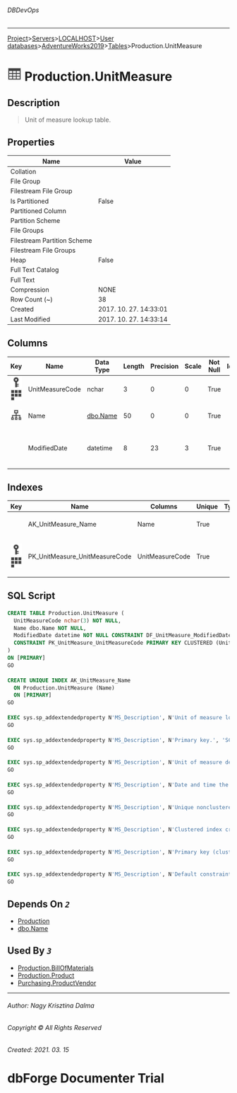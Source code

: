 ###### DBDevOps
___
[Project](../../../../../startpage.md)>[Servers](../../../../Servers.md)>[LOCALHOST](../../../LOCALHOST.md)>[User databases](../../UserDatabases.md)>[AdventureWorks2019](../AdventureWorks2019.md)>[Tables](Tables.md)>Production.UnitMeasure


# ![logo](../../../../../Images/table.svg) Production.UnitMeasure

## <a name="#Description"></a>Description
> Unit of measure lookup table.
## <a name="#Properties"></a>Properties
|Name|Value|
|---|---|
|Collation||
|File Group||
|Filestream File Group||
|Is Partitioned|False|
|Partitioned Column||
|Partition Scheme||
|File Groups||
|Filestream Partition Scheme||
|Filestream File Groups||
|Heap|False|
|Full Text Catalog||
|Full Text||
|Compression|NONE|
|Row Count (~)|38|
|Created|2017. 10. 27. 14:33:01|
|Last Modified|2017. 10. 27. 14:33:14|


## <a name="#Columns"></a>Columns
|Key|Name|Data Type|Length|Precision|Scale|Not Null|Identity|Rule|Default|Computed|Persisted|Description
|---|---|---|---|---|---|---|---|---|---|---|---|---
|[![Primary Key PK_UnitMeasure_UnitMeasureCode](../../../../../Images/primarykey.svg)](#Indexes)[![Cluster Key PK_UnitMeasure_UnitMeasureCode](../../../../../Images/Cluster.svg)](#Indexes)|UnitMeasureCode|nchar|3|0|0|True||||False|False|Primary key.|
|[![Indexes AK_UnitMeasure_Name](../../../../../Images/index.svg)](#Indexes)|Name|[dbo.Name](../Programmability/Types/UserDefinedDataTypes/dbo.Name.md)|50|0|0|True||||False|False|Unit of measure description.|
||ModifiedDate|datetime|8|23|3|True|||(getdate())|False|False|Date and time the record was last updated.|

## <a name="#Indexes"></a>Indexes
|Key|Name|Columns|Unique|Type|Description
|---|---|---|---|---|---
||AK_UnitMeasure_Name|Name|True||Unique nonclustered index.|
|[![Primary Key PK_UnitMeasure_UnitMeasureCode](../../../../../Images/primarykey.svg)](#Indexes)[![Cluster Key PK_UnitMeasure_UnitMeasureCode](../../../../../Images/Cluster.svg)](#Indexes)|PK_UnitMeasure_UnitMeasureCode|UnitMeasureCode|True||Clustered index created by a primary key constraint.|

## <a name="#SqlScript"></a>SQL Script
```SQL
CREATE TABLE Production.UnitMeasure (
  UnitMeasureCode nchar(3) NOT NULL,
  Name dbo.Name NOT NULL,
  ModifiedDate datetime NOT NULL CONSTRAINT DF_UnitMeasure_ModifiedDate DEFAULT (getdate()),
  CONSTRAINT PK_UnitMeasure_UnitMeasureCode PRIMARY KEY CLUSTERED (UnitMeasureCode)
)
ON [PRIMARY]
GO

CREATE UNIQUE INDEX AK_UnitMeasure_Name
  ON Production.UnitMeasure (Name)
  ON [PRIMARY]
GO

EXEC sys.sp_addextendedproperty N'MS_Description', N'Unit of measure lookup table.', 'SCHEMA', N'Production', 'TABLE', N'UnitMeasure'
GO

EXEC sys.sp_addextendedproperty N'MS_Description', N'Primary key.', 'SCHEMA', N'Production', 'TABLE', N'UnitMeasure', 'COLUMN', N'UnitMeasureCode'
GO

EXEC sys.sp_addextendedproperty N'MS_Description', N'Unit of measure description.', 'SCHEMA', N'Production', 'TABLE', N'UnitMeasure', 'COLUMN', N'Name'
GO

EXEC sys.sp_addextendedproperty N'MS_Description', N'Date and time the record was last updated.', 'SCHEMA', N'Production', 'TABLE', N'UnitMeasure', 'COLUMN', N'ModifiedDate'
GO

EXEC sys.sp_addextendedproperty N'MS_Description', N'Unique nonclustered index.', 'SCHEMA', N'Production', 'TABLE', N'UnitMeasure', 'INDEX', N'AK_UnitMeasure_Name'
GO

EXEC sys.sp_addextendedproperty N'MS_Description', N'Clustered index created by a primary key constraint.', 'SCHEMA', N'Production', 'TABLE', N'UnitMeasure', 'INDEX', N'PK_UnitMeasure_UnitMeasureCode'
GO

EXEC sys.sp_addextendedproperty N'MS_Description', N'Primary key (clustered) constraint', 'SCHEMA', N'Production', 'TABLE', N'UnitMeasure', 'CONSTRAINT', N'PK_UnitMeasure_UnitMeasureCode'
GO

EXEC sys.sp_addextendedproperty N'MS_Description', N'Default constraint value of GETDATE()', 'SCHEMA', N'Production', 'TABLE', N'UnitMeasure', 'CONSTRAINT', N'DF_UnitMeasure_ModifiedDate'
GO
```

## <a name="#DependsOn"></a>Depends On _`2`_
- [Production](../Security/Schemas/Production.md)
- [dbo.Name](../Programmability/Types/UserDefinedDataTypes/dbo.Name.md)


## <a name="#UsedBy"></a>Used By _`3`_
- [Production.BillOfMaterials](Production.BillOfMaterials.md)
- [Production.Product](Production.Product.md)
- [Purchasing.ProductVendor](Purchasing.ProductVendor.md)


___
###### Author: Nagy Krisztina Dalma
###### Copyright © All Rights Reserved
###### Created: 2021. 03. 15

# dbForge Documenter Trial